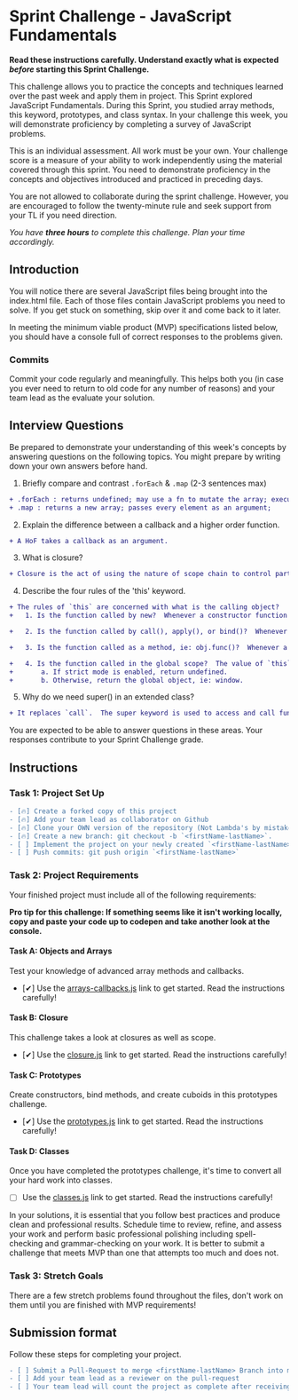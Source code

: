 # Sprint Challenge - JavaScript Fundamentals

**Read these instructions carefully. Understand exactly what is expected _before_ starting this Sprint Challenge.**

This challenge allows you to practice the concepts and techniques learned over the past week and apply them in project. This Sprint explored JavaScript Fundamentals. During this Sprint, you studied array methods, this keyword, prototypes, and class syntax. In your challenge this week, you will demonstrate proficiency by completing a survey of JavaScript problems.

This is an individual assessment. All work must be your own. Your challenge score is a measure of your ability to work independently using the material covered through this sprint. You need to demonstrate proficiency in the concepts and objectives introduced and practiced in preceding days.

You are not allowed to collaborate during the sprint challenge. However, you are encouraged to follow the twenty-minute rule and seek support from your TL if you need direction.

_You have **three hours** to complete this challenge. Plan your time accordingly._


## Introduction

You will notice there are several JavaScript files being brought into the index.html file.  Each of those files contain JavaScript problems you need to solve.  If you get stuck on something, skip over it and come back to it later.

In meeting the minimum viable product (MVP) specifications listed below, you should have a console full of correct responses to the problems given.

### Commits

Commit your code regularly and meaningfully. This helps both you (in case you ever need to return to old code for any number of reasons) and your team lead as the evaluate your solution.

## Interview Questions

Be prepared to demonstrate your understanding of this week's concepts by answering questions on the following topics. You might prepare by writing down your own answers before hand.

1. Briefly compare and contrast `.forEach` & `.map` (2-3 sentences max)
```diff
+ .forEach : returns undefined; may use a fn to mutate the array; executes a cb for every element;
+ .map : returns a new array; passes every element as an argument;
```
2. Explain the difference between a callback and a higher order function.
```diff
+ A HoF takes a callback as an argument.
```
3. What is closure?
```diff
+ Closure is the act of using the nature of scope chain to control parts of codes access to data.
```
4. Describe the four rules of the 'this' keyword.
```diff
+ The rules of `this` are concerned with what is the calling object?
+   1. Is the function called by new?  Whenever a constructor function is used, this refers to the specific instance of the object that is created and returned by the constructor function.

+   2. Is the function called by call(), apply(), or bind()?  Whenever JavaScript’s call or apply method is used, this is explicitly defined.

+   3. Is the function called as a method, ie: obj.func()?  Whenever a function is called by a preceding dot, the object before that dot is this.

+   4. Is the function called in the global scope?  The value of `this` inside of that function will be the window object.
+       a. If strict mode is enabled, return undefined.
+       b. Otherwise, return the global object, ie: window.
```
5. Why do we need super() in an extended class?
```diff
+ It replaces `call`.  The super keyword is used to access and call functions on an object's parent.
```
You are expected to be able to answer questions in these areas. Your responses contribute to your Sprint Challenge grade.

## Instructions

### Task 1: Project Set Up
```diff
- [🔥] Create a forked copy of this project
- [🔥] Add your team lead as collaborator on Github
- [🔥] Clone your OWN version of the repository (Not Lambda's by mistake!)
- [🔥] Create a new branch: git checkout -b `<firstName-lastName>`.
- [ ] Implement the project on your newly created `<firstName-lastName>` branch, committing changes regularly
- [ ] Push commits: git push origin `<firstName-lastName>`
```
### Task 2: Project Requirements

Your finished project must include all of the following requirements:

**Pro tip for this challenge: If something seems like it isn't working locally, copy and paste your code up to codepen and take another look at the console.**

#### Task A: Objects and Arrays

Test your knowledge of advanced array methods and callbacks.

* [✔] Use the [arrays-callbacks.js](challenges/arrays-callbacks.js) link to get started.  Read the instructions carefully!

#### Task B: Closure
This challenge takes a look at closures as well as scope.

* [✔] Use the [closure.js](challenges/closure.js) link to get started. Read the instructions carefully!

#### Task C: Prototypes

Create constructors, bind methods, and create cuboids in this prototypes challenge.

* [✔] Use the [prototypes.js](challenges/prototypes.js) link to get started. Read the instructions carefully!

#### Task D: Classes

Once you have completed the prototypes challenge, it's time to convert all your hard work into classes.

* [ ] Use the [classes.js](challenges/classes.js) link to get started. Read the instructions carefully!

In your solutions, it is essential that you follow best practices and produce clean and professional results. Schedule time to review, refine, and assess your work and perform basic professional polishing including spell-checking and grammar-checking on your work. It is better to submit a challenge that meets MVP than one that attempts too much and does not.

### Task 3: Stretch Goals

There are a few stretch problems found throughout the files, don't work on them until you are finished with MVP requirements!

## Submission format

Follow these steps for completing your project.
```diff
- [ ] Submit a Pull-Request to merge <firstName-lastName> Branch into master (student's  Repo). **Please don't merge your own pull request**
- [ ] Add your team lead as a reviewer on the pull-request
- [ ] Your team lead will count the project as complete after receiving your pull-request
```
